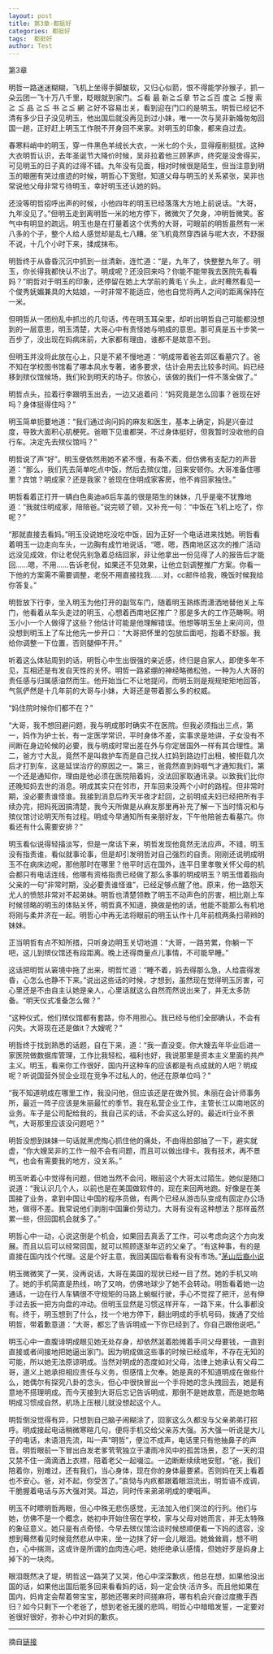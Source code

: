 ```yaml
---
layout: post
title: 第3章-都挺好
categories: 都挺好
tags:  都挺好
author: Test
---
```


第3章

明哲一路迷迷糊糊，飞机上坐得手脚酸软，又归心似箭，恨不得能学孙猴子，抓一朵云团一飞十万八千里，眨眼就到家门。≦看 最 新≧≦章 节≧≦百 度≧ ≦搜 索≧ ≦ 品 ≧≦ 书 ≧≦ 網 ≧好不容易岀关，看到迎在门口的是明玉。明哲已经记不清有多少日子没见明玉，他出国后就没再见到过小妹，唯一一次与吴非新婚匆匆回国一趟，正好赶上明玉工作脱不开身回不来家。对明玉的印象，都来自过去。



春寒料峭中的明玉，穿一件黑色羊绒长大衣，一米七的个头，显得瘦削挺拔。这种大衣明哲认识，去年圣诞节大降价时候，吴非拉着他三顾茅庐，终究是没舍得买，可见明玉的日子真的过得不错。九年没有见面，相对时候很是陌生，但当注意到明玉的眼圈有哭过痕迹的时候，明哲心下宽慰。知道父母与明玉的关系紧张，吴非也常说他父母非常亏待明玉，幸好明玉还认她的妈。



还没等明哲招呼出声的时候，小他四年的明玉已经落落大方地上前说话。“大哥，九年没见了。”但明玉走到离明哲一米的地方停下，微微欠了欠身，冲明哲微笑。客气中有明显的疏远。明玉也是在打量着这个优秀的大哥，可眼前的明哲虽然有一米八多的个子，整个人给人感觉却是乱七八糟。坐飞机竟然穿西装与呢大衣，不舒服不说，十几个小时下来，揉成抹布。



明哲终于从昏昏沉沉中抓到一丝清新，连忙道：“是，九年了，快整整九年了。明玉，你长得我都快认不出了。明成呢？还没回来吗？你能不能带我去医院先看看妈？”明哲对于明玉的印象，还停留在她上大学前的黄毛丫头上，此时蓦然看见一个俊秀妩媚兼具的大姑娘，一时非常不能适应，他也自觉将两人之间的距离保持在一米。



但明哲从一团纷乱中抓岀的几句话，传在明玉耳朵里，却听出明哲自己可能都没想到的一层意思，明玉清楚，大哥心中有责怪她与明成的意思。那可真是五十步笑一百步了，没出现在妈病床前，大家都有理由，谁都不是故意不到。



但明玉并没将此放在心上，只是不紧不慢地道：“明成带着爸去郊区看墓穴了。爸不知在学校图书馆看了哪本风水专著，诸多要求，估计会用去比较多时间。妈已经移到殡仪馆候场，我们轮到明天的场子。你放心，该做的我们一件不落全做了。”



明哲点头，拉着行李跟明玉出去，一边又追着问：“妈究竟是怎么回事？爸现在好吗？身体挺得住吗？”



明玉简单扼要地道：“我们通过询问妈的麻友和医生，基本上确定，妈是兴奋过度，导致大面积心肌梗死。爸眼下见谁都哭，不过身体挺好，但我暂时没收他的自行车。决定先去殡仪馆吗？”



明哲说了声“好”。明玉便依然用她不紧不慢，有条不紊，但仿佛有支配力的声音道：“那么，我们先去简单吃点中饭，然后去殡仪馆，回来安顿你。大哥准备住哪里？宾馆？明成家？还是我家？爸现在住明成家客房，他不肯回家独住。”



明哲看着正打开一辆白色奥迪a6后车盖的很是陌生的妹妹，几乎是毫不犹豫地道：“我就住明成家，陪陪爸。”说完顿了顿，又补充一句：“中饭在飞机上吃了，你呢？”



“那就直接去看妈。”明玉没说她吃没吃中饭，因为正好一个电话进来找她。明哲看着明玉一边走向车头，一边胸有成竹地说话，“嗯，嗯，西南地区这次的推广活动远没见成效，你让老倪先别急着总结回家，非让他拿出一份见得了人的报告后才能回……嗯，不用……告诉老倪，如果还不见效果，让他立刻调整推广方案。你看一下他的方案需不需要调整，老倪不用直接找我……对，cc邮件给我，晚饭时候我给你答复。”



明哲放下行李，坐入明玉为他打开的副驾车门，随着明玉熟练而潇洒地替他关上车门，他看着从车头走过的明玉，心想着西南地区推广？那是多大的工作范畴啊。明玉小小一个人做得了这些？他估计可能是他理解错误。他想等明玉坐上来问问，但没想到明玉上了车比他先一步开口：“大哥把怀里的包放后面吧，抱着不舒服。我给你调整一下位置，否则腿伸不开。”



听着这么体贴周到的话，明哲心中生出很强的亲近感，终归是自家人，即使多年不见，互相还是有发自天性的关怀。明哲一路紧绷的神经略微松弛，一种为人大哥的责任感与归属感油然而生。他开始当仁不让地提问，而明玉则是规规矩矩地回答，气氛俨然是十几年前的大哥与小妹，大哥还是带着那么多的权威。



“妈住院时候你们都不在？”



“大哥，我不想回避问题，我与明成那时确实不在医院。但我必须指出三点，第一，妈作为护士长，有一定医学常识，平时身体不差，实事求是地讲，子女没有不间断在身边轮候的必要，我与明成时常出差在外与你定居国外一样有其合理性。第二，爸方寸大乱，竟然不是叫救护车而是自己找人扛妈到路边打出租，被拒载几次后才打到车，这是延误治疗的原因之一。第三，爸竟然直到妈咽气才通知我们，第一个还是通知你，理由是他必须在医院陪着妈，没法回家取通讯录。以致我们比你还晚知妈去世的消息。明成其实只在邻市，开车回来没两个小时的路程。但非常时期，没必要责谁怪谁。我接到消息后昨天半夜才赶回，之前明成夫妇已经把所有手续办完，把妈死因搞清楚，我今天所做是从麻友那里再补充了解一下当时情况和与殡仪馆讨论明天所有过程。明成今早通知所有亲朋好友，下午他陪爸去看墓穴。你看还有什么需要安排？”



明玉看似说得轻描淡写，但是一席话下来，明哲发现他竟然无法应声。不错，明玉没有指责谁，看似就事论事，但是却引发明哲对自己强烈的自责。刚刚还说明成明玉不在病床边呢，那他那时在哪里？他平时远在国外，连平日里孝敬关怀父母的机会都只有电话连线，他哪有资格指责已经做了那么多事的明成明玉？明玉借着指向父亲的一句“非常时期，没必要责谁怪谁”，已经足够点醒了他。原来，他一路怨天尤人的愤怒非常对不起弟妹。明哲也清楚领教了明玉不动声色的厉害，相比刚上车时候领略的明玉的体贴关怀，明哲真不知道，换做是他的话，他能不能那么有机地将刚与柔并济在一起。明哲心中再无法将眼前的明玉认作十几年前梳两条扫帚辫的妹妹。



正当明哲有点不知所措，只听身边明玉关切地道：“大哥，一路劳累，你躺一下吧，这儿到殡仪馆还有段距离。晚上还得商量点儿事情，不可能早睡。”



这话把明哲从窘境中拖了出来，明哲忙道：“睡不着，妈去得那么急，人给震得发昏，心怎么也静不下来。”说出这些话的时候，才想到，虽然现在觉得明玉厉害，可心里还是不由自主认她是亲人，心里话就这么自然而然说出来了，并无太多防备。“明天仪式准备怎么做？”



“这种仪式，他们殡仪馆都有套路，你不用担心。我已经与他们全部确认，不会有闪失。大哥现在还是做it？大嫂呢？”



明哲终于找到熟悉的话题，自在下来，道：“我一直没变。你大嫂去年毕业后进一家医院做数据库管理，工作比我轻松，福利也好，我说那里是资本主义里面的共产主义。明玉，看来你工作很好，国内开这种车的应该都是有点成就的人吧？明成呢？听说国营外贸企业现在竞争不过私人的，他还在原单位吗？”



“我不知道明成在哪里工作，我没问他，但应该还是在做外贸。朱丽在会计师事务所，最近一阵子应该是朱丽最忙的季节。我在私营企业工作，主管长江以南地区的业务。车子是公司配给我的，我自己买的话，不会买这么好的。最近it行业不景气，大哥那里应该没问题吧？”



明哲没想到妹妹一句话就黑虎掏心抓住他的痛处，不由得脸部抽了一下，避实就虚，“你大嫂吴非的工作一般不会有问题，而且可以做出绿卡。我有技术，再不景气，也会有需要我的地方，没关系。”



明玉听着心中觉得有问题，但她当然不会问，眼前这个大哥太过陌生。她似是随口说道：“我认识几个人，以前也是在美国做软件的，现在来回两地跑。好像是在美国接了业务，拿到中国让中国的程序员做，有两个已经从游击队变成有固定办公场地，做得不差。我常说他们剥削中国廉价劳动力。大哥有没有这种想法？那样虽然累一些，但回国机会就多了。”



明哲心中一动，心说这倒是个机会，如果回去真丢了工作，可以考虑向这个方向发展。而且以后可以经常回国，就可以照顾逐渐年迈的父亲了。“有这种事，有的是直接在国内找个代理。这是个好主意，我回美国后看看有没有市场。”<a href=&8221;&8221;>茅山后裔小说</a>



明玉微微笑了一笑，没再说话，大哥在美国的现状已经一目了然。她的手机又响了。她的手机简直是热线，响了又响，仿佛地球少了她不会转动。明哲看着她一边通话，一边在行人车辆很不守规矩的马路上蜿蜒行驶，手心不觉捏了把汗，总有伸手过去扳一把方向盘的冲动。但明玉显然是习惯这样开车，一路下来，什么事都没有。终于，明玉想到了什么，找一个地方停下，翻出明成的手机号码，拨通了交给明哲，带着歉意道：“大哥，都忘了告诉明成一下你已经到了。你自己跟他说吧。”



明玉心中一直腹诽明成眼见她无处存身，却依然涎着脸摊着手问父母要钱，一直到直接或者间接地把她逼出家门。因为明成做这些事的时候已经成年，不存在无知的可能，所以她无法原谅明成。当然对明成的态度如对父母，法律上她承认有父母二哥，道义上她承担相应责任与义务，但感情上欠奉。她是真的不知道明成在做些什么，她偶尔有探究八卦的念头，但心中很快冒出一个手将她的念头拽回去，她是有意地不搭理明成。而今天接到大哥后忘记告诉明成，那倒不是她故意，而是她忽略明成习惯成自然，机场上压根儿就没想起这个人。



明哲倒没觉得有异，只想到自己脑子闹糊涂了，回家这么久都没与父亲弟弟打招呼。明成接起电话稍微寒暄几句，便将手机交给父亲苏大强。苏大强一听说是大儿子的电话，未语泪先流，叫一声“明哲”，便泣不成声，电话里只有他抽鼻子的声音。明哲眼前一下冒出白发老爹茕茕独立于凄雨冷风中的孤苦场景，忍了一天的泪又禁不住一滴滴洒上衣襟，陪着老父一起啜泣。一边断断续续地安慰，“爸，我们陪着你，别难过，还有我们，当心身体，现在你的身体最要紧。否则妈在天上看着也不安心。爸，对不起，你受苦了。”哀恸与内疚都跟着眼泪流出，明哲语不成调，干脆握着电话与苏大强对哭。耳边，同时传来弟弟明成的哽咽声。



明玉不时瞟明哲两眼，但心中殊无悲伤感觉，无法加入他们哭泣的行列。他们与她，仿佛不是一个概念，她初中开始住宿在学校，家与父母对她而言，并无太特殊的象征意义。她只是有点奇怪，今早去殡仪馆洽谈时候想顺便看一下妈的遗容，没想到蓦然看见时候竟然悲从中来，坐一边抹了好一会儿眼泪。她耸耸肩，想不明白，心中揣测，这或许是所谓的血肉连心吧，她拒绝承认感情，但她好歹是妈身上掉下的一块肉。



眼泪既然决了堤，明哲这一路哭了又哭，他心中深深歉疚，他总在想，如果他没出国的话，如果他出国后能多回来看看妈的话，妈一定会快·活许多。而且他如果在国内，妈肯定会帮着带宝宝，那她还哪来时间搓麻将，哪有机会兴奋过度撒手西归？如今只剩下一个老爸了，想到老爸无援的悲鸣，明哲心中暗暗发誓，一定要对爸很好很好，弥补心中对妈的歉疚。







*****

摘自[链接](https://m.vodtw.com/wapbook-53717-32938755/)